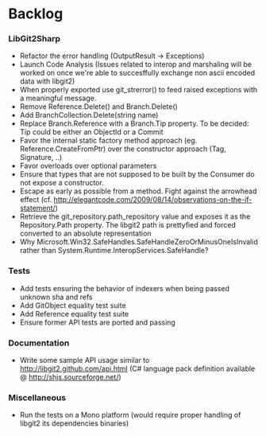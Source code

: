 # Backlog

### LibGit2Sharp

 - Refactor the error handling (OutputResult -> Exceptions)
 - Launch Code Analysis (Issues related to interop and marshaling will be worked on once we're able to succesffully exchange non ascii encoded data with libgit2)
 - When properly exported use git_strerror() to feed raised exceptions with a meaningful message.
 - Remove Reference.Delete() and Branch.Delete()
 - Add BranchCollection.Delete(string name)
 - Replace Branch.Reference with a Branch.Tip property. To be decided: Tip could be either an ObjectId or a Commit
 - Favor the internal static factory method approach (eg. Reference.CreateFromPtr) over the constructor approach (Tag, Signature, ..)
 - Favor overloads over optional parameters
 - Ensure that types that are not supposed to be built by the Consumer do not expose a constructor.
 - Escape as early as possible from a method. Fight against the arrowhead effect (cf. http://elegantcode.com/2009/08/14/observations-on-the-if-statement/)
 - Retrieve the git_repository.path_repository value and exposes it as the Repository.Path property. The libgit2 path is prettyfied and forced converted to an absolute representation
 - Why Microsoft.Win32.SafeHandles.SafeHandleZeroOrMinusOneIsInvalid rather than System.Runtime.InteropServices.SafeHandle?

### Tests

 - Add tests ensuring the behavior of indexers when being passed unknown sha and refs
 - Add GitObject equality test suite
 - Add Reference equality test suite
 - Ensure former API tests are ported and passing

### Documentation

 - Write some sample API usage similar to http://libgit2.github.com/api.html (C# language pack definition available @ http://shjs.sourceforge.net/)
 
### Miscellaneous

 - Run the tests on a Mono platform (would require proper handling of libgit2 its dependencies binaries)
 